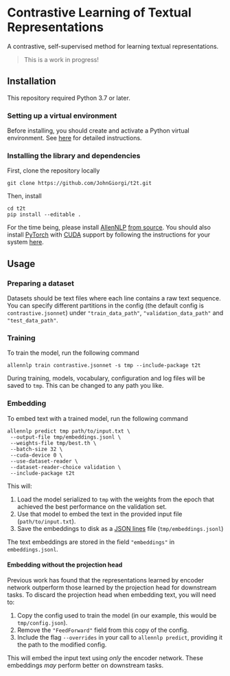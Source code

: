 # Contrastive Learning of Textual Representations

A contrastive, self-supervised method for learning textual representations.

> This is a work in progress!

## Installation

This repository required Python 3.7 or later.

### Setting up a virtual environment

Before installing, you should create and activate a Python virtual environment. See [here](https://github.com/allenai/allennlp#installing-via-pip) for detailed instructions.

### Installing the library and dependencies

First, clone the repository locally

```
git clone https://github.com/JohnGiorgi/t2t.git
```

Then, install

```
cd t2t
pip install --editable .
```

For the time being, please install [AllenNLP](https://github.com/allenai/allennlp) [from source](https://github.com/allenai/allennlp#installing-from-source). You should also install [PyTorch](https://pytorch.org/) with [CUDA](https://developer.nvidia.com/cuda-zone) support by following the instructions for your system [here](https://pytorch.org/get-started/locally/).

## Usage

### Preparing a dataset

Datasets should be text files where each line contains a raw text sequence. You can specify different partitions in the config (the default config is `contrastive.jsonnet`) under `"train_data_path"`, `"validation_data_path"` and `"test_data_path"`.

### Training

To train the model, run the following command

```
allennlp train contrastive.jsonnet -s tmp --include-package t2t
```

During training, models, vocabulary, configuration and log files will be saved to `tmp`. This can be changed to any path you like.

### Embedding

To embed text with a trained model, run the following command

```
allennlp predict tmp path/to/input.txt \
 --output-file tmp/embeddings.jsonl \
 --weights-file tmp/best.th \
 --batch-size 32 \
 --cuda-device 0 \
 --use-dataset-reader \
 --dataset-reader-choice validation \
 --include-package t2t
```

This will:

1. Load the model serialized to `tmp` with the weights from the epoch that achieved the best performance on the validation set.
2. Use that model to embed the text in the provided input file (`path/to/input.txt`).
3. Save the embeddings to disk as a [JSON lines](http://jsonlines.org/) file (`tmp/embeddings.jsonl`)

The text embeddings are stored in the field `"embeddings"` in `embeddings.jsonl`.

#### Embedding without the projection head

Previous work has found that the representations learned by encoder network outperform those learned by the projection head for downstream tasks. To discard the projection head when embedding text, you will need to:

1. Copy the config used to train the model (in our example, this would be `tmp/config.json`).
2. Remove the `"FeedForward"` field from this copy of the config.
3. Include the flag `--overrides` in your call to `allennlp predict`, providing it the path to the modified config.

This will embed the input text using _only_ the encoder network. These embeddings _may_ perform better on downstream tasks.